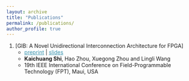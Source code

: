 ```yaml
---
layout: archive
title: "Publications"
permalink: /publications/
author_profile: true
---
```

1. [GIB: A Novel Unidirectional Interconnection Architecture for FPGA]
   * <a href="/_publications/GIB.pdf" style="color:#3793ae">preprint</a> \| <a href="/_publications/GIB.slides.pdf" style="color:#3793ae">slides</a>
   * **Kaichuang Shi**, Hao Zhou, Xuegong Zhou and Lingli Wang
   * 19th IEEE International Conference on Field-Programmable Technology (FPT), Maui, USA
